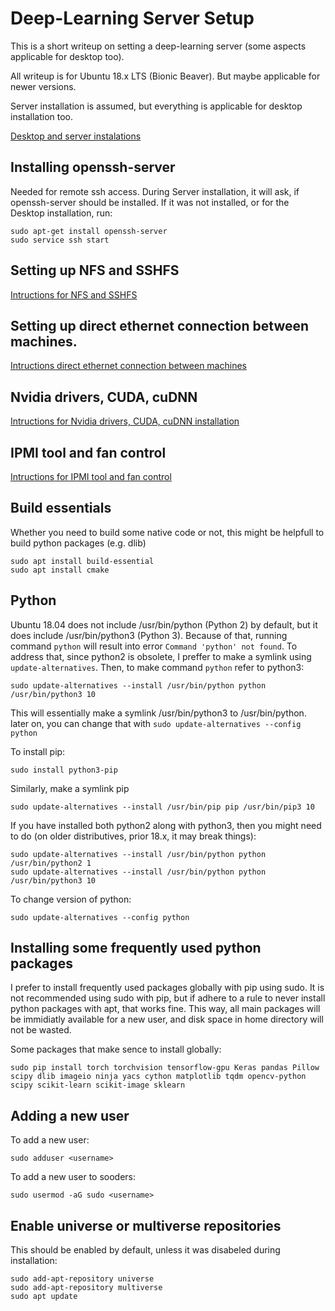 # Deep-Learning Server Setup
This is a short writeup on setting a deep-learning server (some aspects applicable for desktop too).

All writeup is for Ubuntu 18.x LTS (Bionic Beaver). But maybe applicable for newer versions.

Server installation is assumed, but everything is applicable for desktop installation too. 

[Desktop and server instalations](./DesktopAndServerInstallation.md)

## Installing openssh-server
Needed for remote ssh access. During Server installation, it will ask, if openssh-server should be installed. If it was not installed, or for the Desktop installation, run: 

    sudo apt-get install openssh-server
    sudo service ssh start

## Setting up NFS and SSHFS
[Intructions for NFS and SSHFS](./SettingUpNFS.md)

## Setting up direct ethernet connection between machines.
[Intructions direct ethernet connection between machines](./DirectEthernetConnection.md)

## Nvidia drivers, CUDA, cuDNN
[Intructions for Nvidia drivers, CUDA, cuDNN installation](./NvidiaGraphicsAndCUDA.md)

## IPMI tool and fan control
[Intructions for IPMI tool and fan control](./IPMI_fan_control.md)

## Build essentials
Whether you need to build some native code or not, this might be helpfull to build python packages (e.g. dlib)

    sudo apt install build-essential
    sudo apt install cmake
 
## Python
Ubuntu 18.04 does not include /usr/bin/python (Python 2) by default, but it does include /usr/bin/python3 (Python 3).
Because of that, running command `python` will result into error `Command 'python' not found`.
To address that, since python2 is obsolete, I preffer to make a symlink using `update-alternatives`.
Then, to make command `python` refer to python3:

    sudo update-alternatives --install /usr/bin/python python /usr/bin/python3 10

This will essentially make a symlink /usr/bin/python3 to /usr/bin/python. later on, you can change that with `sudo update-alternatives --config python`

To install pip:

    sudo install python3-pip
    
Similarly, make a symlink pip 

    sudo update-alternatives --install /usr/bin/pip pip /usr/bin/pip3 10

If you have installed both python2 along with python3, then you might need to do (on older distributives, prior 18.x, it may break things):

    sudo update-alternatives --install /usr/bin/python python /usr/bin/python2 1
    sudo update-alternatives --install /usr/bin/python python /usr/bin/python3 10
   
To change version of python:

    sudo update-alternatives --config python

    
## Installing some frequently used python packages
I prefer to install frequently used packages globally with pip using sudo. It is not recommended using sudo with pip, but if adhere to a rule to never install python packages with apt, that works fine. This way, all main packages will be immidiatly available for a new user, and disk space in home directory will not be wasted.

Some packages that make sence to install globally:

    sudo pip install torch torchvision tensorflow-gpu Keras pandas Pillow scipy dlib imageio ninja yacs cython matplotlib tqdm opencv-python scipy scikit-learn scikit-image sklearn  

## Adding a new user
To add a new user:

    sudo adduser <username>
  
To add a new user to sooders:

    sudo usermod -aG sudo <username>

## Enable universe or multiverse repositories
This should be enabled by default, unless it was disabeled during installation:

    sudo add-apt-repository universe
    sudo add-apt-repository multiverse
    sudo apt update
 

